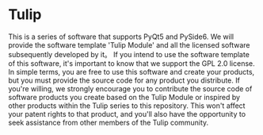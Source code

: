 # Tulip
This is a series of software that supports PyQt5 and PySide6. We will provide the software template 'Tulip Module' and all the licensed software subsequently developed by it。
If you intend to use the software template of this software, it's important to know that we support the GPL 2.0 license. In simple terms, you are free to use this software and 
create your products, but you must provide the source code for any product you distribute. If you're willing, we strongly encourage you to contribute the source code of software 
products you create based on the Tulip Module or inspired by other products within the Tulip series to this repository. This won't affect your patent rights to that product, and 
you'll also have the opportunity to seek assistance from other members of the Tulip community.
